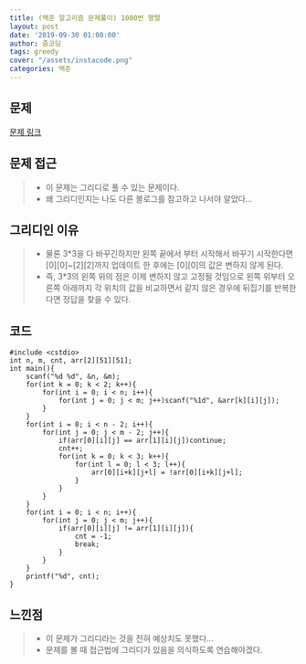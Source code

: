 ```yaml
---
title: (백준 알고리즘 문제풀이) 1080번 행렬
layout: post
date: '2019-09-30 01:00:00'
author: 줌코딩
tags: greedy
cover: "/assets/instacode.png"
categories: 백준
---
```


## 문제

[문제 링크](https://www.acmicpc.net/problem/1080)

## 문제 접근

>* 이 문제는 그리디로 풀 수 있는 문제이다.
>* 왜 그리디인지는 나도 다른 블로그를 참고하고 나서야 알았다...

## 그리디인 이유

>* 물론 3*3을 다 바꾸긴하지만 왼쪽 끝에서 부터 시작해서 바꾸기 시작한다면 \[0\]\[0\]~\[2\]\[2\]까지 업데이트 한 후에는 \[0\]\[0\]의 값은 변하지 않게 된다.
>* 즉, 3*3의 왼쪽 위의 점은 이제 변하지 않고 고정될 것임으로 왼쪽 위부터 오른쪽 아래까지 각 위치의 값을 비교하면서 같지 않은 경우에 뒤집기를 반복한다면 정답을 찾을 수 있다.

## 코드

    #include <cstdio>
    int n, m, cnt, arr[2][51][51];
    int main(){
        scanf("%d %d", &n, &m);
        for(int k = 0; k < 2; k++){
            for(int i = 0; i < n; i++){
                for(int j = 0; j < m; j++)scanf("%1d", &arr[k][i][j]);
            }
        }
        for(int i = 0; i < n - 2; i++){
            for(int j = 0; j < m - 2; j++){
                if(arr[0][i][j] == arr[1][i][j])continue;
                cnt++;
                for(int k = 0; k < 3; k++){
                    for(int l = 0; l < 3; l++){
                        arr[0][i+k][j+l] = !arr[0][i+k][j+l];
                    }
                }
            }
        }
        for(int i = 0; i < n; i++){
            for(int j = 0; j < m; j++){
                if(arr[0][i][j] != arr[1][i][j]){
                    cnt = -1;
                    break;
                }
            }
        }
        printf("%d", cnt); 
    }

## 느낀점

>* 이 문제가 그리디라는 것을 전혀 예상치도 못했다...
>* 문제를 볼 때 접근법에 그리디가 있음을 의식하도록 연습해야겠다.
